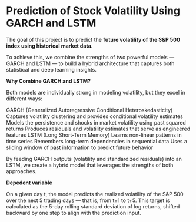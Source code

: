 # Prediction of Stock Volatility Using GARCH and LSTM

The goal of this project is to predict the **future volatility of the S&P 500 index using historical market data.**

To achieve this, we combine the strengths of two powerful models — GARCH and LSTM — to build a hybrid architecture that captures both statistical and deep learning insights.

**Why Combine GARCH and LSTM?**

Both models are individually strong in modeling volatility, but they excel in different ways:

GARCH (Generalized Autoregressive Conditional Heteroskedasticity)
Captures volatility clustering and provides conditional volatility estimates
Models the persistence and shocks in market volatility using past squared returns
Produces residuals and volatility estimates that serve as engineered features
LSTM (Long Short-Term Memory)
Learns non-linear patterns in time series
Remembers long-term dependencies in sequential data
Uses a sliding window of past information to predict future behavior

By feeding GARCH outputs (volatility and standardized residuals) into an LSTM, we create a hybrid model that leverages the strengths of both approaches.

**Depedent variable** 

On a given day t, the model predicts the realized volatility of the S&P 500 over the next 5 trading days — that is, from t+1 to t+5.
This target is calculated as the 5-day rolling standard deviation of log returns, shifted backward by one step to align with the prediction input.


